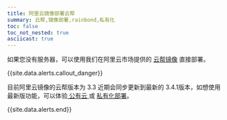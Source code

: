 ```yaml
---
title: 阿里云镜像部署云帮
summary: 云帮,镜像部署,rainbond,私有化
toc: false
toc_not_nested: true
asciicast: true
---
```


如果您没有服务器，可以使用我们在阿里云市场提供的 <a href="https://market.aliyun.com/products/53690006/cmjj017145.html?spm=5176.730005.0.0.J70fnt" target="_blank">云帮镜像</a> 直接部署。

{{site.data.alerts.callout_danger}}

目前阿里云镜像的云帮版本为 3.3 近期会同步更新到最新的 3.4.1版本，如想使用最新版功能，可以体验<a href="https://user.goodrain.com" target="_blank"> 公有云 </a>或 [私有化部署](/docs/stable/getting-started/pre-install.html)。

{{site.data.alerts.end}}
